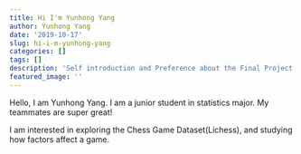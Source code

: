 ```yaml
---
title: Hi I'm Yunhong Yang
author: Yunhong Yang
date: '2019-10-17'
slug: hi-i-m-yunhong-yang
categories: []
tags: []
description: 'Self introduction and Preference about the Final Project'
featured_image: ''
---
```

Hello, I am Yunhong Yang. I am a junior student in statistics major. My teammates are super great!

I am interested in exploring the Chess Game Dataset(Lichess), and studying how factors affect a game.



